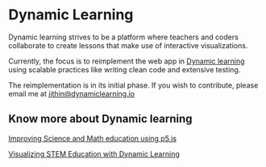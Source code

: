 # Dynamic Learning

Dynamic learning strives to be a platform where teachers and coders collaborate to create lessons that make use of interactive visualizations.

Currently, the focus is to reimplement the web app in [Dynamic learning](https://www.dynamiclearning.io/) using scalable practices like writing clean code and extensive testing.

The reimplementation is in its initial phase. If you wish to contribute, please email me at jithin@dynamiclearning.io

## Know more about Dynamic learning

[Improving Science and Math education using p5.js](https://medium.com/processing-foundation/improving-science-and-math-education-using-p5-js-d434beea465c)

[Visualizing STEM Education with Dynamic Learning](https://medium.com/processing-foundation/visualizing-stem-education-with-dynamic-learning-4106748c6fcd)
